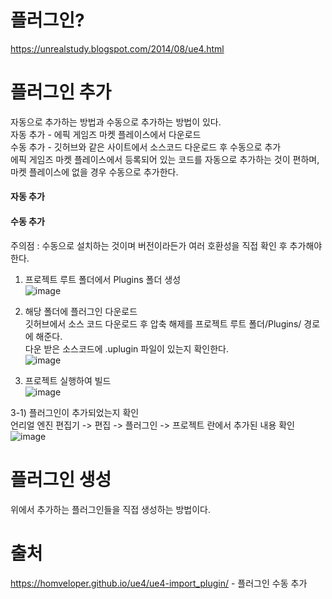 # 플러그인?
https://unrealstudy.blogspot.com/2014/08/ue4.html <br/>

# 플러그인 추가
자동으로 추가하는 방법과 수동으로 추가하는 방법이 있다. <br/>
자동 추가 - 에픽 게임즈 마켓 플레이스에서 다운로드 <br/>
수동 추가 - 깃허브와 같은 사이트에서 소스코드 다운로드 후 수동으로 추가 <br/>
에픽 게임즈 마켓 플레이스에서 등록되어 있는 코드를 자동으로 추가하는 것이 편하며, 마켓 플레이스에 없을 경우 수동으로 추가한다. <br/>

#### 자동 추가

#### 수동 추가 
주의점 : 수동으로 설치하는 것이며 버전이라든가 여러 호환성을 직접 확인 후 추가해야한다. <br/>

1) 프로젝트 루트 폴더에서 Plugins 폴더 생성 <br/>
![image](https://github.com/user-attachments/assets/457122b8-a6aa-4b71-8436-517b9a97ac6d) <br/>

2) 해당 폴더에 플러그인 다운로드 <br/>
깃허브에서 소스 코드 다운로드 후 압축 해제를 프로젝트 루트 폴더/Plugins/ 경로에 해준다. <br/>
다운 받은 소스코드에 .uplugin 파일이 있는지 확인한다. <br/>
![image](https://github.com/user-attachments/assets/e26cfbb8-62ed-4e83-88f0-a13da0982d37) <br/>

4) 프로젝트 실행하여 빌드 <br/>
![image](https://github.com/user-attachments/assets/7acdab2a-3b26-42e2-8d0d-9d0dc60e2fbb) <br/>

3-1) 플러그인이 추가되었는지 확인 <br/>
언리얼 엔진 편집기 -> 편집 -> 플러그인 -> 프로젝트 란에서 추가된 내용 확인 <br/>
![image](https://github.com/user-attachments/assets/7e2810e6-5235-480a-ab54-450921d902af) <br/>


# 플러그인 생성
위에서 추가하는 플러그인들을 직접 생성하는 방법이다. <br/>



# 출처
https://homveloper.github.io/ue4/ue4-import_plugin/ - 플러그인 수동 추가 <br/>

